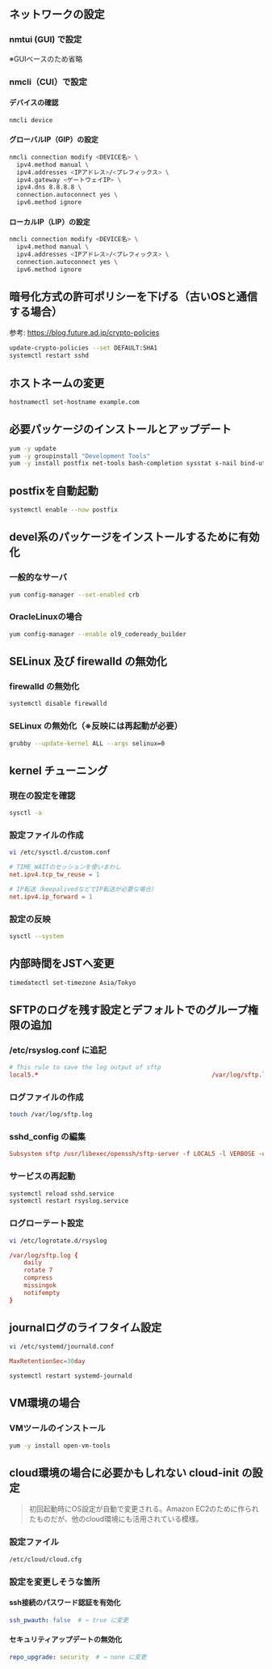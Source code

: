 ## ネットワークの設定

### nmtui (GUI) で設定  
※GUIベースのため省略

### nmcli（CUI）で設定

#### デバイスの確認

```bash
nmcli device
```

#### グローバルIP（GIP）の設定

```bash
nmcli connection modify <DEVICE名> \
  ipv4.method manual \
  ipv4.addresses <IPアドレス>/<プレフィックス> \
  ipv4.gateway <ゲートウェイIP> \
  ipv4.dns 8.8.8.8 \
  connection.autoconnect yes \
  ipv6.method ignore
```

#### ローカルIP（LIP）の設定

```bash
nmcli connection modify <DEVICE名> \
  ipv4.method manual \
  ipv4.addresses <IPアドレス>/<プレフィックス> \
  connection.autoconnect yes \
  ipv6.method ignore
```

## 暗号化方式の許可ポリシーを下げる（古いOSと通信する場合）

参考: https://blog.future.ad.jp/crypto-policies

```bash
update-crypto-policies --set DEFAULT:SHA1
systemctl restart sshd
```

## ホストネームの変更

```bash
hostnamectl set-hostname example.com
```

## 必要パッケージのインストールとアップデート

```bash
yum -y update
yum -y groupinstall "Development Tools"
yum -y install postfix net-tools bash-completion sysstat s-nail bind-utils chrony yum-utils mlocate lsof
```

## postfixを自動起動

```bash
systemctl enable --now postfix
```

## devel系のパッケージをインストールするために有効化

### 一般的なサーバ

```bash
yum config-manager --set-enabled crb
```

### OracleLinuxの場合

```bash
yum config-manager --enable ol9_codeready_builder
```

## SELinux 及び firewalld の無効化

### firewalld の無効化

```bash
systemctl disable firewalld
```

### SELinux の無効化（※反映には再起動が必要）

```bash
grubby --update-kernel ALL --args selinux=0
```

## kernel チューニング

### 現在の設定を確認

```bash
sysctl -a
```

### 設定ファイルの作成

```bash
vi /etc/sysctl.d/custom.conf
```

```conf
# TIME_WAITのセッションを使いまわし
net.ipv4.tcp_tw_reuse = 1

# IP転送（keepalivedなどでIP転送が必要な場合）
net.ipv4.ip_forward = 1
```

### 設定の反映

```bash
sysctl --system
```

## 内部時間をJSTへ変更

```bash
timedatectl set-timezone Asia/Tokyo
```

## SFTPのログを残す設定とデフォルトでのグループ権限の追加

### /etc/rsyslog.conf に追記

```conf
# This rule to save the log output of sftp
local5.*                                                /var/log/sftp.log
```

### ログファイルの作成

```bash
touch /var/log/sftp.log
```

### sshd_config の編集

```conf
Subsystem sftp /usr/libexec/openssh/sftp-server -f LOCAL5 -l VERBOSE -u 002
```

### サービスの再起動

```bash
systemctl reload sshd.service
systemctl restart rsyslog.service
```

### ログローテート設定

```bash
vi /etc/logrotate.d/rsyslog
```

```conf
/var/log/sftp.log {
    daily
    rotate 7
    compress
    missingok
    notifempty
}
```

## journalログのライフタイム設定

```bash
vi /etc/systemd/journald.conf
```

```conf
MaxRetentionSec=30day
```

```bash
systemctl restart systemd-journald
```

## VM環境の場合

### VMツールのインストール

```bash
yum -y install open-vm-tools
```

## cloud環境の場合に必要かもしれない cloud-init の設定

> 初回起動時にOS設定が自動で変更される。Amazon EC2のために作られたものだが、他のcloud環境にも活用されている模様。

### 設定ファイル

```bash
/etc/cloud/cloud.cfg
```

### 設定を変更しそうな箇所

#### ssh接続のパスワード認証を有効化

```yaml
ssh_pwauth: false  # → true に変更
```

#### セキュリティアップデートの無効化

```yaml
repo_upgrade: security  # → none に変更
```
